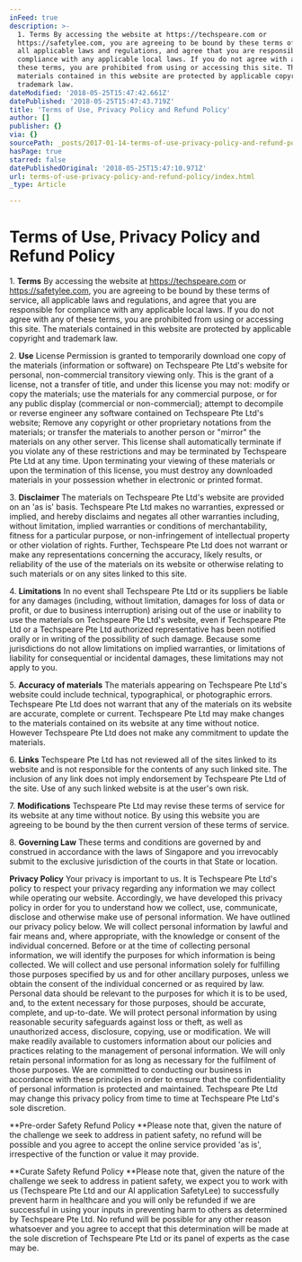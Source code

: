 ```yaml
---
inFeed: true
description: >-
  1. Terms By accessing the website at https://techspeare.com or
  https://safetylee.com, you are agreeing to be bound by these terms of service,
  all applicable laws and regulations, and agree that you are responsible for
  compliance with any applicable local laws. If you do not agree with any of
  these terms, you are prohibited from using or accessing this site. The
  materials contained in this website are protected by applicable copyright and
  trademark law.
dateModified: '2018-05-25T15:47:42.661Z'
datePublished: '2018-05-25T15:47:43.719Z'
title: 'Terms of Use, Privacy Policy and Refund Policy'
author: []
publisher: {}
via: {}
sourcePath: _posts/2017-01-14-terms-of-use-privacy-policy-and-refund-policy.md
hasPage: true
starred: false
datePublishedOriginal: '2018-05-25T15:47:10.971Z'
url: terms-of-use-privacy-policy-and-refund-policy/index.html
_type: Article

---
```

# Terms of Use, Privacy Policy and Refund Policy

1\. **Terms** By accessing the website at https://techspeare.com or https://safetylee.com, you are agreeing to be bound by these terms of service, all applicable laws and regulations, and agree that you are responsible for compliance with any applicable local laws. If you do not agree with any of these terms, you are prohibited from using or accessing this site. The materials contained in this website are protected by applicable copyright and trademark law.

2\. **Use** License Permission is granted to temporarily download one copy of the materials (information or software) on Techspeare Pte Ltd's website for personal, non-commercial transitory viewing only. This is the grant of a license, not a transfer of title, and under this license you may not: modify or copy the materials; use the materials for any commercial purpose, or for any public display (commercial or non-commercial); attempt to decompile or reverse engineer any software contained on Techspeare Pte Ltd's website; Remove any copyright or other proprietary notations from the materials; or transfer the materials to another person or "mirror" the materials on any other server. This license shall automatically terminate if you violate any of these restrictions and may be terminated by Techspeare Pte Ltd at any time. Upon terminating your viewing of these materials or upon the termination of this license, you must destroy any downloaded materials in your possession whether in electronic or printed format.

3\. **Disclaimer** The materials on Techspeare Pte Ltd's website are provided on an 'as is' basis. Techspeare Pte Ltd makes no warranties, expressed or implied, and hereby disclaims and negates all other warranties including, without limitation, implied warranties or conditions of merchantability, fitness for a particular purpose, or non-infringement of intellectual property or other violation of rights. Further, Techspeare Pte Ltd does not warrant or make any representations concerning the accuracy, likely results, or reliability of the use of the materials on its website or otherwise relating to such materials or on any sites linked to this site.

4\. **Limitations** In no event shall Techspeare Pte Ltd or its suppliers be liable for any damages (including, without limitation, damages for loss of data or profit, or due to business interruption) arising out of the use or inability to use the materials on Techspeare Pte Ltd's website, even if Techspeare Pte Ltd or a Techspeare Pte Ltd authorized representative has been notified orally or in writing of the possibility of such damage. Because some jurisdictions do not allow limitations on implied warranties, or limitations of liability for consequential or incidental damages, these limitations may not apply to you.

5\. **Accuracy of materials** The materials appearing on Techspeare Pte Ltd's website could include technical, typographical, or photographic errors. Techspeare Pte Ltd does not warrant that any of the materials on its website are accurate, complete or current. Techspeare Pte Ltd may make changes to the materials contained on its website at any time without notice. However Techspeare Pte Ltd does not make any commitment to update the materials.

6\. **Links** Techspeare Pte Ltd has not reviewed all of the sites linked to its website and is not responsible for the contents of any such linked site. The inclusion of any link does not imply endorsement by Techspeare Pte Ltd of the site. Use of any such linked website is at the user's own risk.

7\. **Modifications** Techspeare Pte Ltd may revise these terms of service for its website at any time without notice. By using this website you are agreeing to be bound by the then current version of these terms of service.

8\. **Governing Law** These terms and conditions are governed by and construed in accordance with the laws of Singapore and you irrevocably submit to the exclusive jurisdiction of the courts in that State or location.

**Privacy Policy** Your privacy is important to us. It is Techspeare Pte Ltd's policy to respect your privacy regarding any information we may collect while operating our website. Accordingly, we have developed this privacy policy in order for you to understand how we collect, use, communicate, disclose and otherwise make use of personal information. We have outlined our privacy policy below. We will collect personal information by lawful and fair means and, where appropriate, with the knowledge or consent of the individual concerned. Before or at the time of collecting personal information, we will identify the purposes for which information is being collected. We will collect and use personal information solely for fulfilling those purposes specified by us and for other ancillary purposes, unless we obtain the consent of the individual concerned or as required by law. Personal data should be relevant to the purposes for which it is to be used, and, to the extent necessary for those purposes, should be accurate, complete, and up-to-date. We will protect personal information by using reasonable security safeguards against loss or theft, as well as unauthorized access, disclosure, copying, use or modification. We will make readily available to customers information about our policies and practices relating to the management of personal information. We will only retain personal information for as long as necessary for the fulfilment of those purposes. We are committed to conducting our business in accordance with these principles in order to ensure that the confidentiality of personal information is protected and maintained. Techspeare Pte Ltd may change this privacy policy from time to time at Techspeare Pte Ltd's sole discretion.

**Pre-order Safety Refund Policy **Please note that, given the nature of the challenge we seek to address in patient safety, no refund will be possible and you agree to accept the online service provided 'as is', irrespective of the function or value it may provide.

**Curate Safety Refund Policy **Please note that, given the nature of the challenge we seek to address in patient safety, we expect you to work with us (Techspeare Pte Ltd and our AI application SafetyLee) to successfully prevent harm in healthcare and you will only be refunded if we are successful in using your inputs in preventing harm to others as determined by Techspeare Pte Ltd. No refund will be possible for any other reason whatsoever and you agree to accept that this determination will be made at the sole discretion of Techspeare Pte Ltd or its panel of experts as the case may be.